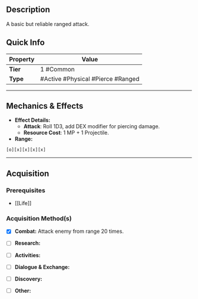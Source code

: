 ## Description
 A basic but reliable ranged attack.

## Quick Info
| Property | Value                               |
| -------- | ----------------------------------- |
| **Tier** | 1 #Common                           |
| **Type** | #Active #Physical #Pierce #Ranged |

---

## Mechanics & Effects
- **Effect Details:**
    - **Attack**: Roll 1D3, add DEX modifier for piercing damage.
    - **Resource Cost**: 1 MP + 1 Projectile.
- **Range:**
```
[o][x][x][x][x]
```

---

## Acquisition
### Prerequisites
- [[Life]]

### Acquisition Method(s)
- [x] **Combat:** Attack enemy from range 20 times.
- [ ] **Research:** 
- [ ] **Activities:** 
- [ ] **Dialogue & Exchange:** 
- [ ] **Discovery:** 
- [ ] **Other:** 


